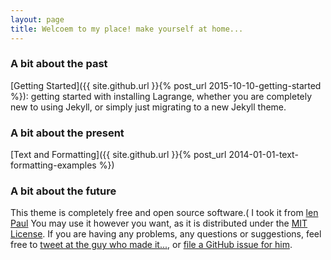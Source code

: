 ```yaml
---
layout: page
title: Welcoem to my place! make yourself at home...
---
```


### A bit about the past

[Getting Started]({{ site.github.url }}{% post_url 2015-10-10-getting-started %}): getting started with installing Lagrange, whether you are completely new to using Jekyll, or simply just migrating to a new Jekyll theme.

### A bit about the present

[Text and Formatting]({{ site.github.url }}{% post_url 2014-01-01-text-formatting-examples %})

### A bit about the future

This theme is completely free and open source software.( I took it from  [len Paul](https://github.com/LeNPaul) You may use it however you want, as it is distributed under the [MIT License](http://choosealicense.com/licenses/mit/). If you are having any problems, any questions or suggestions, feel free to [tweet at the guy who made it...](https://twitter.com/intent/tweet?text=My%question%about%Lagrange%is:%&amp;via=paululele), or [file a GitHub issue for him](https://github.com/lenpaul/lagrange/issues/new).
